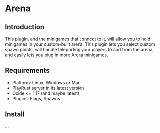 # Arena

## Introduction

This plugin, and the minigames that connect to it, will allow you to hold minigames in your custom-built arena. This plugin lets you select custom spawn points, will handle teleporting your players to and from the arena, and easily lets you plug in more Arena minigames.

## Requirements

+ Platform: Linux, Windows or Mac
+ PlayRust server in its latest version
+ Oxide <= 1.17 (and maybe latest)
+ Plugins: Flags, Spawns

## Install

...